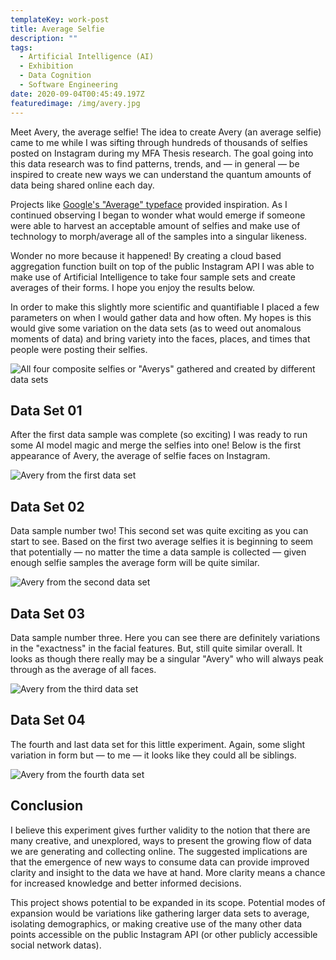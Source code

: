 ```yaml
---
templateKey: work-post
title: Average Selfie
description: ""
tags:
  - Artificial Intelligence (AI)
  - Exhibition
  - Data Cognition
  - Software Engineering
date: 2020-09-04T00:45:49.197Z
featuredimage: /img/avery.jpg
---
```

Meet Avery, the average selfie! The idea to create Avery (an average selfie) came to me while I was sifting through hundreds of thousands of selfies posted on Instagram during my MFA Thesis research. The goal going into this data research was to find patterns, trends, and — in general — be inspired to create new ways we can understand the quantum amounts of data being shared online each day.

Projects like [Google's "Average" typeface](https://fonts.google.com/specimen/Average#standard-styles) provided inspiration. As I continued observing I began to wonder what would emerge if someone were able to harvest an acceptable amount of selfies and make use of technology to morph/average all of the samples into a singular likeness.

Wonder no more because it happened! By creating a cloud based aggregation function built on top of the public Instagram API I was able to make use of Artificial Intelligence to take four sample sets and create averages of their forms. I hope you enjoy the results below.



In order to make this slightly more scientific and quantifiable I placed a few parameters on when I would gather data and how often. My hopes is this would give some variation on the data sets (as to weed out anomalous moments of data) and bring variety into the faces, places, and times that people were posting their selfies.

![All four composite selfies or "Averys" gathered and created by different data sets](/img/average_face_composite_post.jpg "All four composite selfies or \\\"Averys\\\" gathered and created by different data sets")

## Data Set 01

After the first data sample was complete (so exciting) I was ready to run some AI model magic and merge the selfies into one! Below is the first appearance of Avery, the average of selfie faces on Instagram.

![Avery from the first data set](/img/average_face_post-01.jpg "Avery from the first data set")

## Data Set 02

Data sample number two! This second set was quite exciting as you can start to see. Based on the first two average selfies it is beginning to seem that potentially — no matter the time a data sample is collected — given enough selfie samples the average form will be quite similar.

![Avery from the second data set](/img/average_face_post-02.jpg "Avery from the second data set")

## Data Set 03

Data sample number three. Here you can see there are definitely variations in the "exactness" in the facial features. But, still quite similar overall. It looks as though there really may be a singular "Avery" who will always peak through as the average of all faces.

![Avery from the third data set](/img/average_face_post-03.jpg "Avery from the third data set")

## Data Set 04

The fourth and last data set for this little experiment. Again, some slight variation in form but — to me — it looks like they could all be siblings.

![Avery from the fourth data set](/img/average_face_post-04.jpg "Avery from the fourth data set")

## Conclusion

I believe this experiment gives further validity to the notion that there are many creative, and unexplored, ways to present the growing flow of data we are generating and collecting online. The suggested implications are that the emergence of new ways to consume data can provide improved clarity and insight to the data we have at hand. More clarity means a chance for increased knowledge and better informed decisions.

This project shows potential to be expanded in its scope. Potential modes of expansion would be variations like gathering larger data sets to average, isolating demographics, or making creative use of the many other data points accessible on the public Instagram API (or other publicly accessible social network datas).